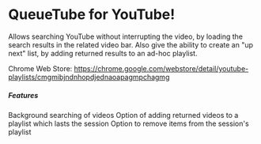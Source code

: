 # QueueTube for YouTube!

Allows searching YouTube without interrupting the video, by loading the search results in the related video bar. Also give the ability to create an "up next" list, by adding returned results to an ad-hoc playlist.

Chrome Web Store: https://chrome.google.com/webstore/detail/youtube-playlists/cmgmibjndnhopdjednaoapagmpchagmg

##### Features
Background searching of videos
Option of adding returned videos to a playlist which lasts the session
Option to remove items from the session's playlist

